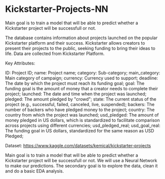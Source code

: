 # Kickstarter-Projects-NN
Main goal is to train a model that will be able to predict whether a Kickstarter project will be successfull or not.

The database contains information about projects launched on the popular Kickstarter platform and their success. Kickstarter allows creators to present their projects to the public, seeking funding to bring their ideas to life. Data are collected from Kickstarter Platform.

Key Attributes:

ID: Project ID;
name: Project name;
category: Sub-category;
main_category: Main category of campaign;
currency: Currency used to support;
deadline: The date by which the project must reach its funding goal;
goal: The funding goal is the amount of money that a creator needs to complete their project;
launched: The date and time when the project was launched;
pledged: The amount pledged by "crowd";
state: The current status of the project (e.g., successful, failed, canceled, live, suspended);
backers: The number of backers who have pledged money to the project;
country: The country from which the project was launched;
usd_pledged: The amount of money pledged in US dollars, which is standardized to facilitate comparison across projects using different currencies;
usd_pledged_real;
usd_goal_real: The funding goal in US dollars, standardized for the same reason as USD Pledged;

Dataset: https://www.kaggle.com/datasets/kemical/kickstarter-projects

Main goal is to train a model that will be able to predict whether a Kickstarter project will be successfull or not. We will use a Neural Network to make our predictions.
The secondary goal is to explore the data, clean it and do a basic EDA analysis.
